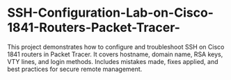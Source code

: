 # SSH-Configuration-Lab-on-Cisco-1841-Routers-Packet-Tracer-
This project demonstrates how to configure and troubleshoot SSH on Cisco 1841 routers in Packet Tracer. It covers hostname, domain name, RSA keys, VTY lines, and login methods. Includes mistakes made, fixes applied, and best practices for secure remote management.
